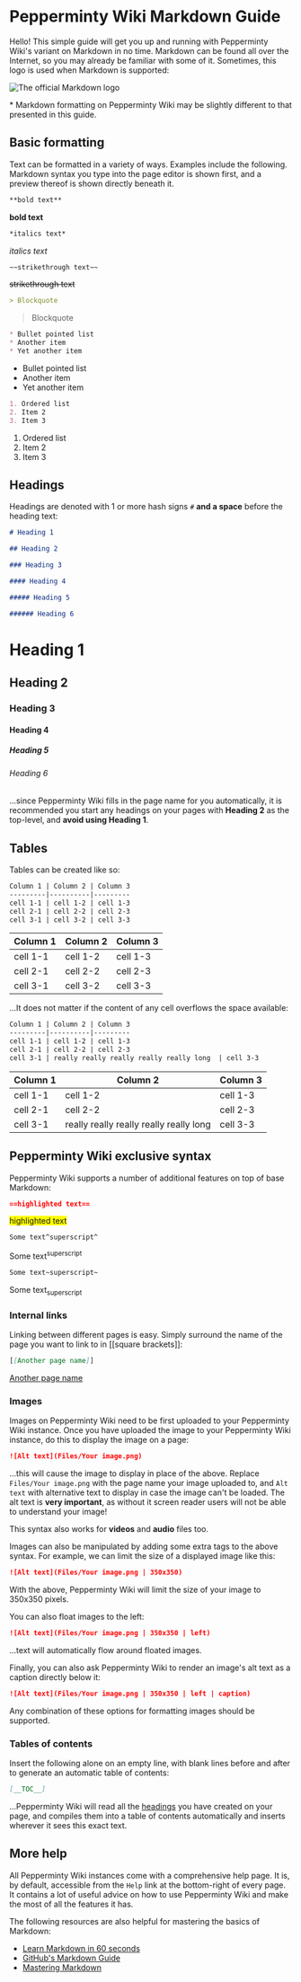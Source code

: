 # Pepperminty Wiki Markdown Guide
Hello! This simple guide will get you up and running with Pepperminty Wiki's variant on Markdown in no time. Markdown can be found all over the Internet, so you may already be familiar with some of it. Sometimes, this logo is used when Markdown is supported:

![The official Markdown logo](https://commonmark.org/images/markdown-mark-apple-touch.png)

\* Markdown formatting on Pepperminty Wiki may be slightly different to that presented in this guide.

## Basic formatting
Text can be formatted in a variety of ways. Examples include the following. Markdown syntax you type into the page editor is shown first, and a preview thereof is shown directly beneath it.

```markdown
**bold text**
```
**bold text**

```markdown
*italics text*
```

*italics text*

```markdown
~~strikethrough text~~
```

~~strikethrough text~~

```markdown
> Blockquote
```

> Blockquote

```markdown
* Bullet pointed list
* Another item
* Yet another item
```

* Bullet pointed list
* Another item
* Yet another item

```markdown
1. Ordered list
2. Item 2
3. Item 3
```

1. Ordered list
2. Item 2
3. Item 3


## Headings
Headings are denoted with 1 or more hash signs `#` **and a space** before the heading text:

```markdown
# Heading 1

## Heading 2

### Heading 3

#### Heading 4

##### Heading 5

###### Heading 6
```

# Heading 1

## Heading 2

### Heading 3

#### Heading 4

##### Heading 5

###### Heading 6

...since Pepperminty Wiki fills in the page name for you automatically, it is recommended you start any headings on your pages with **Heading 2** as the top-level, and **avoid using Heading 1**.

## Tables
Tables can be created like so:

```markdown
Column 1 | Column 2 | Column 3
---------|----------|---------
cell 1-1 | cell 1-2 | cell 1-3
cell 2-1 | cell 2-2 | cell 2-3
cell 3-1 | cell 3-2 | cell 3-3
```

Column 1 | Column 2 | Column 3
---------|----------|---------
cell 1-1 | cell 1-2 | cell 1-3
cell 2-1 | cell 2-2 | cell 2-3
cell 3-1 | cell 3-2 | cell 3-3

...It does not matter if the content of any cell overflows the space available:


```markdown
Column 1 | Column 2 | Column 3
---------|----------|---------
cell 1-1 | cell 1-2 | cell 1-3
cell 2-1 | cell 2-2 | cell 2-3
cell 3-1 | really really really really really long  | cell 3-3
```

Column 1 | Column 2 | Column 3
---------|----------|---------
cell 1-1 | cell 1-2 | cell 1-3
cell 2-1 | cell 2-2 | cell 2-3
cell 3-1 | really really really really really long | cell 3-3

## Pepperminty Wiki exclusive syntax
Pepperminty Wiki supports a number of additional features on top of base Markdown:

```markdown
==highlighted text==
```

<span style="background-color:yellow;">highlighted text</span>

```markdown
Some text^superscript^
```

Some text<sup>superscript</sup>

```markdown
Some text~superscript~
```

Some text<sub>superscript</sub>


### Internal links
Linking between different pages is easy. Simply surround the name of the page you want to link to in [[square brackets]]:

```markdown
[[Another page name]]
```

<a href="#this-is-just-a-test">Another page name</a>

### Images
Images on Pepperminty Wiki need to be first uploaded to your Pepperminty Wiki instance. Once you have uploaded the image to your Pepperminty Wiki instance, do this to display the image on a page:

```markdown
![Alt text](Files/Your image.png)
```

...this will cause the image to display in place of the above. Replace `Files/Your image.png` with the page name your image uploaded to, and `Alt text` with alternative text to display in case the image can't be loaded. The alt text is **very important**, as without it screen reader users will not be able to understand your image!

This syntax also works for **videos** and **audio** files too.

Images can also be manipulated by adding some extra tags to the above syntax. For example, we can limit the size of a displayed image like this:

```markdown
![Alt text](Files/Your image.png | 350x350)
```

With the above, Pepperminty Wiki will limit the size of your image to 350x350 pixels.

You can also float images to the left:


```markdown
![Alt text](Files/Your image.png | 350x350 | left)
```

...text will automatically flow around floated images.

Finally, you can also ask Pepperminty Wiki to render an image's alt text as a caption directly below it:

```markdown
![Alt text](Files/Your image.png | 350x350 | left | caption)
```

Any combination of these options for formatting images should be supported.

### Tables of contents
Insert the following alone on an empty line, with blank lines before and after to generate an automatic table of contents:

```markdown
[__TOC__]
```

...Pepperminty Wiki will read all the [headings](#headings) you have created on your page, and compiles them into a table of contents automatically and inserts wherever it sees this exact text.

## More help
All Pepperminty Wiki instances come with a comprehensive help page. It is, by default, accessible from the `Help` link at the bottom-right of every page. It contains a lot of useful advice on how to use Pepperminty Wiki and make the most of all the features it has.

The following resources are also helpful for mastering the basics of Markdown:

- [Learn Markdown in 60 seconds](https://commonmark.org/help/)
- [GitHub's Markdown Guide](https://github.com/adam-p/markdown-here/wiki/Markdown-Cheatsheet)
- [Mastering Markdown](https://www.gitbook.com/book/roachhd/master-markdown/details)